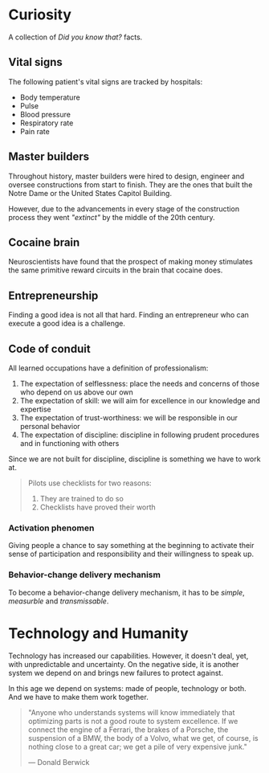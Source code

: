 # Curiosity

A collection of _Did you know that?_ facts.

## Vital signs

The following patient's vital signs are tracked by hospitals:

- Body temperature
- Pulse
- Blood pressure
- Respiratory rate
- Pain rate

## Master builders

Throughout history, master builders were hired to design, engineer and oversee constructions from start to finish. They are the ones that built the Notre Dame or the United States Capitol Building.

However, due to the advancements in every stage of the construction process they went _"extinct"_ by the middle of the 20th century.

## Cocaine brain

Neuroscientists have found that the prospect of making money stimulates the same primitive reward circuits in the brain that cocaine does.

## Entrepreneurship

Finding a good idea is not all that hard. Finding an entrepreneur who can execute a good idea is a challenge.

## Code of conduit

All learned occupations have a definition of professionalism:

1. The expectation of selflessness: place the needs and concerns of those who depend on us above our own
2. The expectation of skill: we will aim for excellence in our knowledge and expertise
3. The expectation of trust-worthiness: we will be responsible in our personal behavior
4. The expectation of discipline: discipline in following prudent procedures and in functioning with others

Since we are not built for discipline, discipline is something we have to work at.

> Pilots use checklists for two reasons:
>
> 1. They are trained to do so
> 2. Checklists have proved their worth

### Activation phenomen

Giving people a chance to say something at the beginning to activate their sense of participation and responsibility and their willingness to speak up.

### Behavior-change delivery mechanism

To become a behavior-change delivery mechanism, it has to be _simple_, _measurble_ and _transmissable_.

# Technology and Humanity

Technology has increased our capabilities. However, it doesn't deal, yet, with unpredictable and uncertainty. On the negative side, it is another system we depend on and brings new failures to protect against.

In this age we depend on systems: made of people, technology or both. And we have to make them work together.

> "Anyone who understands systems will know immediately that optimizing parts is not a good route to system excellence. If we connect the engine of a Ferrari, the brakes of a Porsche, the suspension of a BMW, the body of a Volvo, what we get, of course, is nothing close to a great car; we get a pile of very expensive junk."
>
> — Donald Berwick
